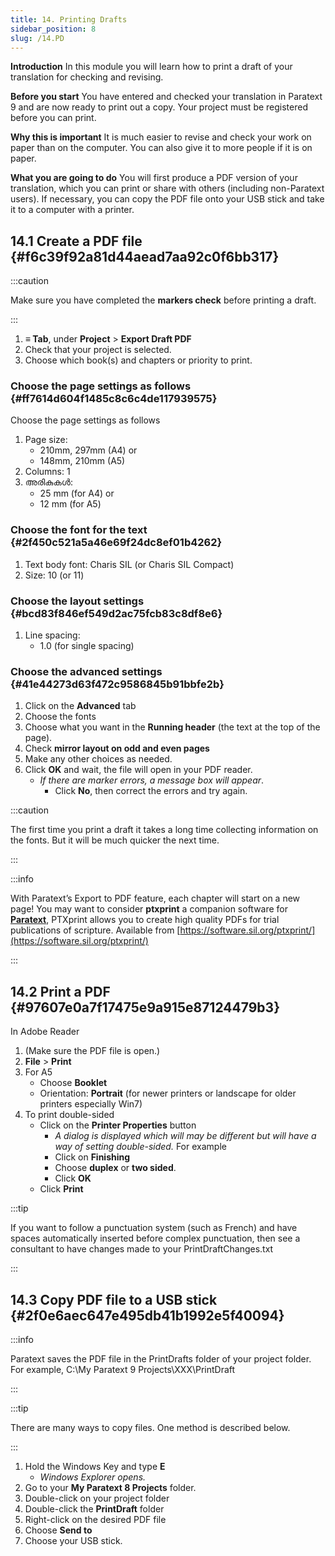 ```yaml
---
title: 14. Printing Drafts
sidebar_position: 8
slug: /14.PD
---
```




**Introduction**  In this module you will learn how to print a draft of your translation for checking and revising.


**Before you start**  You have entered and checked your translation in Paratext 9 and are now ready to print out a copy. Your project must be registered before you can print.


**Why this is important**  It is much easier to revise and check your work on paper than on the computer. You can also give it to more people if it is on paper.


**What you are going to do**  You will first produce a PDF version of your translation, which you can print or share with others (including non-Paratext users). If necessary, you can copy the PDF file onto your USB stick and take it to a computer with a printer.


## 14.1 Create a PDF file {#f6c39f92a81d44aead7aa92c0f6bb317}


:::caution

Make sure you have completed the **markers check** before printing a draft.

:::



1. **≡ Tab**, under **Project** &gt; **Export Draft PDF**
1. Check that your project is selected.
1. Choose which book(s) and chapters or priority to print.

### Choose the page settings as follows {#ff7614d604f1485c8c6c4de117939575}


Choose the page settings as follows

1. Page size:
    - 210mm, 297mm (A4) or
    - 148mm, 210mm (A5)
1. Columns: 1
1. അരികുകൾ:
    - 25 mm (for A4) or
    - 12 mm (for A5)

### Choose the font for the text {#2f450c521a5a46e69f24dc8ef01b4262}

1. Text body font: Charis SIL (or Charis SIL Compact)
1. Size: 10 (or 11)

### Choose the layout settings {#bcd83f846ef549d2ac75fcb83c8df8e6}

1. Line spacing:
    - 1.0 (for single spacing)

### Choose the advanced settings {#41e44273d63f472c9586845b91bbfe2b}

1. Click on the **Advanced** tab
1. Choose the fonts
1. Choose what you want in the **Running header** (the text at the top of the page).
1. Check **mirror layout on odd and even pages**
1. Make any other choices as needed.
1. Click **OK** and wait, the file will open in your PDF reader.
    - _If there are marker errors, a message box will appear_.
        - Click **No**, then correct the errors and try again.

:::caution

The first time you print a draft it takes a long time collecting information on the fonts. But it will be much quicker the next time.

:::




:::info

With Paratext’s Export to PDF feature, each chapter will start on a new page! You may want to consider **ptxprint** a companion software for [**Paratext**](https://paratext.org/), PTXprint allows you to create high quality PDFs for trial publications of scripture. Available from [https://software.sil.org/ptxprint/](https://software.sil.org/ptxprint/)

:::




## 14.2 Print a PDF {#97607e0a7f17475e9a915e87124479b3}


In Adobe Reader

1. (Make sure the PDF file is open.)
1. **File** &gt; **Print**
1. For A5
    - Choose **Booklet**
    - Orientation: **Portrait** (for newer printers or landscape for older printers especially Win7)
1. To print double-sided
    - Click on the **Printer Properties** button
        - _A dialog is displayed which will may be different but will have a way of setting double-sided._ For example
        - Click on **Finishing**
        - Choose **duplex** or **two sided**.
        - Click **OK**
    - Click **Print**

:::tip

If you want to follow a punctuation system (such as French) and have spaces automatically inserted before complex punctuation, then see a consultant to have changes made to your PrintDraftChanges.txt

:::




## 14.3 Copy PDF file to a USB stick {#2f0e6aec647e495db41b1992e5f40094}


:::info

Paratext saves the PDF file in the PrintDrafts folder of your project folder. For example, C:\My Paratext 9 Projects\XXX\PrintDraft

:::




:::tip

There are many ways to copy files. One method is described below.

:::



1. Hold the Windows Key and type **E**
    - _Windows Explorer opens._
1. Go to your **My Paratext 8 Projects** folder.
1. Double-click on your project folder
1. Double-click the **PrintDraft** folder
1. Right-click on the desired PDF file
1. Choose **Send to**
1. Choose your USB stick.
